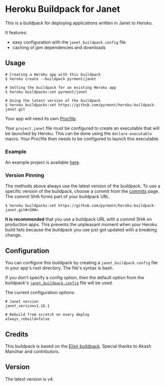 # Heroku Buildpack for Janet

This is a buildpack for deploying applications written in Janet to Heroku.

It features:

- easy configuration with the `janet_buildpack.config` file
- caching of jpm dependencies and downloads

## Usage

```shell
# Creating a Heroku app with this buildpack
$ heroku create --buildpack pyrmont/janet

# Setting the buildpack for an existing Heroku app
$ heroku buildpacks:set pyrmont/janet

# Using the latest version of the buildpack
$ heroku buildpacks:set https://github.com/pyrmont/heroku-buildpack-janet.git
```

Your app will need its own [Procfile][].

[Procfile]: https://devcenter.heroku.com/articles/procfile

Your `project.janet` file must be configured to create an executable that will
be launched by Heroku. This can be done using the `declare-executable` macro.
Your Procfile then needs to be configured to launch this executable.

### Example

An example project is available [here][hello-janet].

[hello-janet]: https://github.com/pyrmont/hello-janet

### Version Pinning

The methods above always use the latest version of the buildpack. To use a
specific version of the buildpack, choose a commit from the [commits][] page.
The commit SHA forms part of your buildpack URL.

[commits]: https://github.com/pyrmont/heroku-buildpack-janet/commits/master

```shell
$ heroku buildpacks:set https://github.com/pyrmont/heroku-buildpack-janet.git#<SHA>
```

**It is recommended** that you use a buildpack URL with a commit SHA on production
apps. This prevents the unpleasant moment when your Heroku build fails because
the buildpack you use just got updated with a breaking change.

## Configuration

You can configure this buildpack by creating a `janet_buildpack.config` file in
your app's root directory. The file's syntax is bash.

If you don't specify a config option, then the default option from the
buildpack's [`janet_buildpack.config`][config] file will be used.

[config]: https://github.com/pyrmont/heroku-buildpack-janet/blob/master/janet_buildpack.config

The current configuration options:

```shell
# Janet version
janet_version=1.16.1

# Rebuild from scratch on every deploy
always_rebuild=false
```

## Credits

This buildpack is based on the [Elixir buildpack][elixir-bp]. Special thanks to
Akash Manohar and contributors.

[elixir-bp]: https://github.com/HashNuke/heroku-buildpack-elixir

## Version

The latest version is v4.
